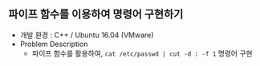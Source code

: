 ## 파이프 함수를 이용하여 명령어 구현하기

* 개발 환경 : C++ / Ubuntu 16.04 (VMware)
* Problem Description
  * 파이프 함수를 활용하여, `cat /etc/passwd | cut -d : -f 1` 명령어 구현

